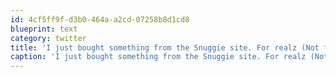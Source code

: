 ```yaml
---
id: 4cf5ff9f-d3b0-464a-a2cd-07258b8d1cd8
blueprint: text
category: twitter
title: 'I just bought something from the Snuggie site. For realz (Not for me though)'
caption: 'I just bought something from the Snuggie site. For realz (Not for me though)'
---
```

